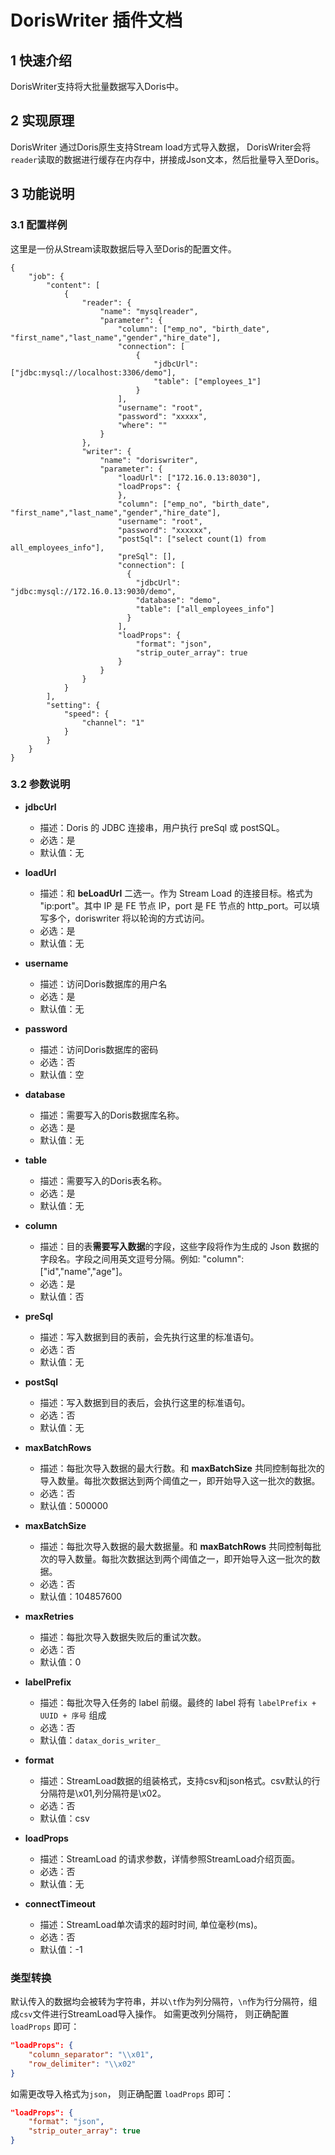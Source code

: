 # DorisWriter 插件文档

## 1 快速介绍
DorisWriter支持将大批量数据写入Doris中。

## 2 实现原理
DorisWriter 通过Doris原生支持Stream load方式导入数据， DorisWriter会将`reader`读取的数据进行缓存在内存中，拼接成Json文本，然后批量导入至Doris。

## 3 功能说明

### 3.1 配置样例

这里是一份从Stream读取数据后导入至Doris的配置文件。

```
{
    "job": {
        "content": [
            {
                "reader": {
                    "name": "mysqlreader",
                    "parameter": {
                        "column": ["emp_no", "birth_date", "first_name","last_name","gender","hire_date"],
                        "connection": [
                            {
                                "jdbcUrl": ["jdbc:mysql://localhost:3306/demo"],
                                "table": ["employees_1"]
                            }
                        ],
                        "username": "root",
                        "password": "xxxxx",
                        "where": ""
                    }
                },
                "writer": {
                    "name": "doriswriter",
                    "parameter": {
                        "loadUrl": ["172.16.0.13:8030"],
                        "loadProps": {
                        },
                        "column": ["emp_no", "birth_date", "first_name","last_name","gender","hire_date"],
                        "username": "root",
                        "password": "xxxxxx",
                        "postSql": ["select count(1) from all_employees_info"],
                        "preSql": [],
                        "connection": [
                          {
                            "jdbcUrl": "jdbc:mysql://172.16.0.13:9030/demo",
                            "database": "demo",
                            "table": ["all_employees_info"]
                          }
                        ],
                        "loadProps": {
                            "format": "json",
                            "strip_outer_array": true
                        }
                    }
                }
            }
        ],
        "setting": {
            "speed": {
                "channel": "1"
            }
        }
    }
}
```

### 3.2 参数说明

* **jdbcUrl**

    - 描述：Doris 的 JDBC 连接串，用户执行 preSql 或 postSQL。
    - 必选：是
    - 默认值：无

* **loadUrl**

  - 描述：和 **beLoadUrl** 二选一。作为 Stream Load 的连接目标。格式为 "ip:port"。其中 IP 是 FE 节点 IP，port 是 FE 节点的 http_port。可以填写多个，doriswriter 将以轮询的方式访问。
  - 必选：是
  - 默认值：无

* **username**

    - 描述：访问Doris数据库的用户名
    - 必选：是
    - 默认值：无
    
* **password**
    
    - 描述：访问Doris数据库的密码
    - 必选：否
    - 默认值：空

* **database**

    - 描述：需要写入的Doris数据库名称。
    - 必选：是
    - 默认值：无
    
* **table**
    
    - 描述：需要写入的Doris表名称。
    - 必选：是
    - 默认值：无

* **column**

    - 描述：目的表**需要写入数据**的字段，这些字段将作为生成的 Json 数据的字段名。字段之间用英文逗号分隔。例如: "column": ["id","name","age"]。
    - 必选：是
    - 默认值：否

* **preSql**

  - 描述：写入数据到目的表前，会先执行这里的标准语句。
  - 必选：否
  - 默认值：无

* **postSql**

  - 描述：写入数据到目的表后，会执行这里的标准语句。
  - 必选：否
  - 默认值：无


* **maxBatchRows**

  - 描述：每批次导入数据的最大行数。和 **maxBatchSize** 共同控制每批次的导入数量。每批次数据达到两个阈值之一，即开始导入这一批次的数据。
  - 必选：否
  - 默认值：500000

* **maxBatchSize**

  - 描述：每批次导入数据的最大数据量。和 **maxBatchRows** 共同控制每批次的导入数量。每批次数据达到两个阈值之一，即开始导入这一批次的数据。
  - 必选：否
  - 默认值：104857600

* **maxRetries**

  - 描述：每批次导入数据失败后的重试次数。
  - 必选：否
  - 默认值：0

* **labelPrefix**

  - 描述：每批次导入任务的 label 前缀。最终的 label 将有 `labelPrefix + UUID + 序号` 组成
  - 必选：否
  - 默认值：`datax_doris_writer_`

* **format**

  - 描述：StreamLoad数据的组装格式，支持csv和json格式。csv默认的行分隔符是\x01,列分隔符是\x02。
  - 必选：否
  - 默认值：csv
  
* **loadProps**

  - 描述：StreamLoad 的请求参数，详情参照StreamLoad介绍页面。
  - 必选：否
  - 默认值：无

* **connectTimeout**

  - 描述：StreamLoad单次请求的超时时间, 单位毫秒(ms)。
  - 必选：否
  - 默认值：-1

### 类型转换

默认传入的数据均会被转为字符串，并以`\t`作为列分隔符，`\n`作为行分隔符，组成`csv`文件进行StreamLoad导入操作。
如需更改列分隔符， 则正确配置 `loadProps` 即可：
```json
"loadProps": {
    "column_separator": "\\x01",
    "row_delimiter": "\\x02"
}
```

如需更改导入格式为`json`， 则正确配置 `loadProps` 即可：
```json
"loadProps": {
    "format": "json",
    "strip_outer_array": true
}
```